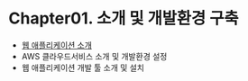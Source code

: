 # Chapter01. 소개 및 개발환경 구축

* [웹 애플리케이션 소개](./introduction-to-web-application/)
* AWS 클라우드서비스 소개 및 개발환경 설정
* 웹 애플리케이션 개발 툴 소개 및 설치



